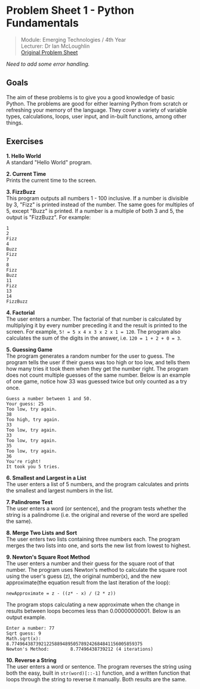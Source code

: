 # Problem Sheet 1 - Python Fundamentals

> Module: Emerging Technologies / 4th Year  
> Lecturer: Dr Ian McLoughlin  
> [Original Problem Sheet](https://github.com/emerging-technologies/emerging-technologies.github.io/blob/master/problems/python-fundamentals.md)

*Need to add some error handling.*

## Goals

The aim of these problems is to give you a good knowledge of basic Python. The problems are good for either learning Python from scratch or refreshing your memory of the language. They cover a variety of variable types, calculations, loops, user input, and in-built functions, among other things.

## Exercises

**1. Hello World**  
A standard "Hello World" program.

**2. Current Time**  
Prints the current time to the screen.

**3. FizzBuzz**  
This program outputs all numbers 1 - 100 inclusive. If a number is divisible by 3, "Fizz" is printed instead of the number. The same goes for multiples of 5, except "Buzz" is printed. If a number is a multiple of both 3 and 5, the output is "FizzBuzz". For example:  
```
1         
2         
Fizz      
4         
Buzz      
Fizz      
7         
8         
Fizz      
Buzz      
11        
Fizz      
13        
14        
FizzBuzz  
```

**4. Factorial**  
The user enters a number. The factorial of that number is calculated by multiplying it by every number preceding it and the result is printed to the screen. For example, `5! = 5 x 4 x 3 x 2 x 1 = 120`. The program also calculates the sum of the digits in the answer, i.e. `120 = 1 + 2 + 0 = 3`.

**5. Guessing Game**  
The program generates a random number for the user to guess. The program tells the user if their guess was too high or too low, and tells them how many tries it took them when they get the number right. The program does not count multiple guesses of the same number. Below is an example of one game, notice how 33 was guessed twice but only counted as a try once.  
```
Guess a number between 1 and 50.  
Your guess: 25                    
Too low, try again.               
38                                
Too high, try again.              
33                                
Too low, try again.               
33                                
Too low, try again.               
35                                
Too low, try again.               
36                                
You're right!                     
It took you 5 tries.              
```

**6. Smallest and Largest in a List**  
The user enters a list of 5 numbers, and the program calculates and prints the smallest and largest numbers in the list.

**7. Palindrome Test**  
The user enters a word (or sentence), and the program tests whether the string is a palindrome (i.e. the original and reverse of the word are spelled the same).

**8. Merge Two Lists and Sort**  
The user enters two lists containing three numbers each. The program merges the two lists into one, and sorts the new list from lowest to highest.

**9. Newton's Square Root Method**  
The user enters a number and their guess for the square root of that number. The program uses Newton's method to calculate the square root using the user's guess (z), the original number(x), and the new approximate(the equation result from the last iteration of the loop):

```
newApproximate = z - ((z* - x) / (2 * z))
```

The program stops calculating a new approximate when the change in results between loops becomes less than 0.00000000001. Below is an output example.  

```
Enter a number: 77                                                           
Sqrt guess: 9                                                                
Math.sqrt(x):           8.7749643873921225889489505789242684841156005859375  
Newton's Method:        8.77496438739212 (4 iterations)                      
```

**10. Reverse a String**  
The user enters a word or sentence. The program reverses the string using both the easy, built in `str(word)[::-1]` function, and a written function that loops through the string to reverse it manually. Both results are the same.